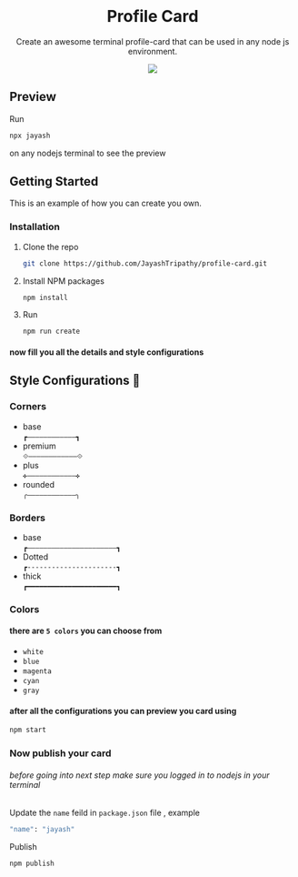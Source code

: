 


<!-- PROJECT LOGO -->
<br />
<div align="center">
<h1 align="center">Profile Card</h1>

  <p align="center">
    Create an awesome terminal profile-card that can be used in any node js environment.  
   </p>
  <img src="https://res.cloudinary.com/jayash/image/upload/v1685871547/Screenshot_2023-06-04_150547_tb5zgp.png" />
</div>
   
<!-- preview -->
## Preview

Run 
```bash 
npx jayash
``` 
on any nodejs terminal to see the  preview

   
<!-- GETTING STARTED -->
## Getting Started

This is an example of how you can create you own.

### Installation

1. Clone the repo
   ```sh
   git clone https://github.com/JayashTripathy/profile-card.git
   ```
2. Install NPM packages
   ```sh
   npm install
   ```
3. Run
   ```js
   npm run create 
   ```
#### now fill you all the details and style configurations

<!-- Configurations -->
## Style Configurations 🎨


<!-- ROADMAP -->
### Corners

-  base      
   `┏――――――――――――┓`
-  premium      
   `⟐――――――――――――⟐`
-  plus         
   `✜――――――――――――✜`
-  rounded         
   `╭――――――――――――╮`
   
### Borders

-  base  
   `┏――――――――――――――――――――――┓`
-  Dotted  
  `┏----------------------┓`
-  thick         
   `┏━━━━━━━━━━━━━━━━━━━━━━┓`
   
### Colors
 #### there are `5 colors` you can choose from

- `white`
- `blue`
- `magenta`
- `cyan`
- `gray`


#### after all the configurations you can preview you card using 
```bash 
npm start
```

### Now publish your card
###### before going into next step make sure you logged in to nodejs in your terminal 

Update the `name` feild in `package.json` file , example
```bash
"name": "jayash"
```

Publish
```bash
npm publish
```







